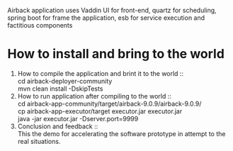 Airback application uses Vaddin UI for front-end, quartz for scheduling, spring boot for frame the application, esb for service execution and factitious components
# How to install and bring to the world</br>
1) How to compile the application and brint it to the world :: </br>
cd airback-deployer-community</br>
mvn clean install -DskipTests</br>
2) How to run application after compiling to the world ::</br>
cd airback-app-community/target/airback-9.0.9/airback-9.0.9/</br>
cp airback-app-executor/target executor.jar executor.jar</br>
java -jar executor.jar -Dserver.port=9999
3) Conclusion and feedback :: </br>
This the demo for accelerating the software prototype in attempt to the real situations.
